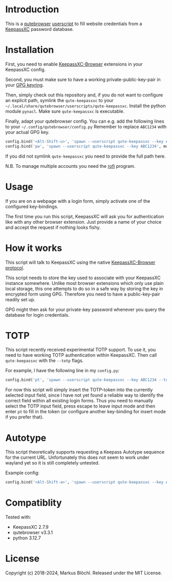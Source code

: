 

# Introduction

This is a [qutebrowser][2] [userscript][5] to fill website credentials from a [KeepassXC][1] password database.


# Installation

First, you need to enable [KeepassXC-Browser][6] extensions in your KeepassXC config.


Second, you must make sure to have a working private-public-key-pair in your [GPG keyring][3].


Then, simply check out this repository and, if you do not want to configure an explicit path, symlink the
`qute-keepassxc` to your `~/.local/share/qutebrowser/userscripts/qute-keepassxc`.
Install the python module `pynacl`.
Make sure `qute-keepassxc` is executable.


Finally, adapt your qutebrowser config.
You can e.g. add the following lines to your `~/.config/qutebrowser/config.py`
Remember to replace `ABC1234` with your actual GPG key.

```python
config.bind('<Alt-Shift-u>', 'spawn --userscript qute-keepassxc --key ABC1234', mode='insert')
config.bind('pw', 'spawn --userscript qute-keepassxc --key ABC1234', mode='normal')
```

If you did not symlink `qute-keepassxc` you need to provide the full path here.

N.B. To manage multiple accounts you need the [rofi](https://github.com/davatorium/rofi) program.


# Usage

If you are on a webpage with a login form, simply activate one of the configured key-bindings.

The first time you run this script, KeepassXC will ask you for authentication like with any other browser extension.
Just provide a name of your choice and accept the request if nothing looks fishy.


# How it works

This script will talk to KeepassXC using the native [KeepassXC-Browser protocol][4].


This script needs to store the key used to associate with your KeepassXC instance somewhere.
Unlike most browser extensions which only use plain local storage, this one attempts to do so in a safe way
by storing the key in encrypted form using GPG.
Therefore you need to have a public-key-pair readily set up.

GPG might then ask for your private-key password whenever you query the database for login credentials.


# TOTP

This script recently received experimental TOTP support.
To use it, you need to have working TOTP authentication within KeepassXC.
Then call `qute-keepassxc` with the `--totp` flags.

For example, I have the following line in my `config.py`:

```python
config.bind('pt', 'spawn --userscript qute-keepassxc --key ABC1234 --totp', mode='normal')
```

For now this script will simply insert the TOTP-token into the currently selected
input field, since I have not yet found a reliable way to identify the correct field
within all existing login forms.
Thus you need to manually select the TOTP input field, press escape to leave input
mode and then enter `pt` to fill in the token (or configure another key-binding for
insert mode if you prefer that).

# Autotype

This script theoretically supports requesting a Keepass Autotype sequence for the current URL.
Unfortunately this does not seem to work under wayland yet so it is still completely untested.

Example config:

```python
config.bind('<Alt-Shift-a>', 'spawn --userscript qute-keepassxc --key ABC1234 --autotype', mode='insert')
```

# Compatiblity

Tested with:

 - KeepassXC 2.7.9
 - qutebrowser v3.3.1
 - python 3.12.7


[1]: https://keepassxc.org/
[2]: https://qutebrowser.org/
[3]: https://gnupg.org/
[4]: https://github.com/keepassxreboot/keepassxc-browser/blob/develop/keepassxc-protocol.md
[5]: https://github.com/qutebrowser/qutebrowser/blob/master/doc/userscripts.asciidoc
[6]: https://keepassxc.org/docs/KeePassXC_GettingStarted.html#_configure_keepassxc_browser


# License

Copyright (c) 2018-2024, Markus Blöchl. Released under the MIT License.

